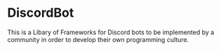 # DiscordBot
This is a Libary of Frameworks for Discord bots to be implemented by a community in order to develop their own programming culture.
